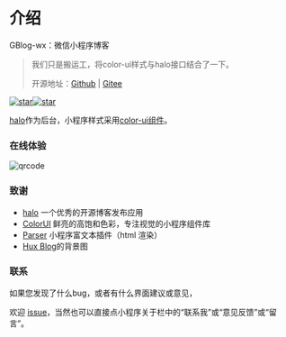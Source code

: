 # 介绍

GBlog-wx：微信小程序博客

> 我们只是搬运工，将color-ui样式与halo接口结合了一下。
>
> 开源地址：[Github](https://github.com/GeekEra/GBlog-wx) | [Gitee](https://gitee.com/GeekEra/GBlog-wx)

[![star](https://gitee.com/GeekEra/GBlog-wx/badge/star.svg?theme=dark)](https://gitee.com/GeekEra/GBlog-wx/stargazers)[![star](https://img.shields.io/github/stars/GeekEra/GBlog-wx.svg?style=social)](https://github.com/GeekEra/GBlog-wx)

[halo](https://halu.run)作为后台，小程序样式采用[color-ui组件](https://www.color-ui.com/)。

### 在线体验

![qrcode](https://cdn.fuzui.net/blog/qrcode_1588864925914.png)

### 致谢

* [halo](https://github.com/halo-dev/halo) 一个优秀的开源博客发布应用
* [ColorUI](https://github.com/weilanwl/ColorUI) 鲜亮的高饱和色彩，专注视觉的小程序组件库
* [Parser](https://github.com/jin-yufeng/Parser) 小程序富文本插件（html 渲染）
* [Hux Blog](https://huangxuan.me/)的背景图

### 联系

如果您发现了什么bug，或者有什么界面建议或意见，

欢迎 [issue](https://github.com/GeekEra/GBlog-wx/issues)，当然也可以直接点小程序关于栏中的“联系我”或“意见反馈”或“留言”。